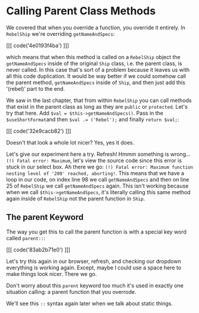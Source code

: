 # Calling Parent Class Methods

We covered that when you override a function, you override it entirely. In
`RebelShip` we're overriding `getNameAndSpecs`:

[[[ code('4e0193f4ba') ]]]

which means that when this method is called on a `RebelShip` object the `getNameAndSpecs`
inside of the original `Ship` class, i.e. the parent class, is never called. In this case 
that's sort of a problem because it leaves us with all this code duplication. 
It would be way better if we could somehow call the parent method, `getNameAndSpecs`
inside of `Ship`, and then just add this '(rebel)' part to the end. 

We saw in the last chapter, that from within `RebelShip` you can call methods that
exist in the parent class as long as they are `public` or `protected`. Let's try
that here. Add `$val = $this->getNameAndSpecs()`. Pass in the `$useShortFormat`and then 
`$val .= ('Rebel');` and finally `return $val;`:

[[[ code('32e9cacb82') ]]]

Doesn't that look a whole lot nicer? Yes, yes it does.

Let's give our experiment here a try. Refresh! Hmmm something is wrong... 
`(!) Fatal error: Maximum`, let's view the source code since this error is stuck in
our select box. Ah there we go: `(!) Fatal error: Maximum function nesting level of '200' reached, aborting!`.
This means that we have a loop in our code, on index line 98 we call `getNameAndSpecs` and
then on line 25 of `RebelShip` we call `getNameAndSpecs` again. This isn't working because
when we call `$this->getNameAndSpecs`, it's literally calling this same method again
inside of `RebelShip` not the parent function in `Ship`.

## The parent Keyword

The way you get this to call the parent function is with a special key word called `parent::`:

[[[ code('83ab2b71e0') ]]]

Let's try this again in our browser, refresh, and checking our dropdown everything is working again.
Except, maybe I could use a space here to make things look nicer. There we go. 

Don't worry about this `parent` keyword too much it's used in exactly one situation calling: a parent
function that you overrode. 

We'll see this `::` syntax again later when we talk about static things. 
